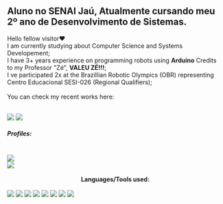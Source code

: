 ## Aluno no SENAI Jaú, Atualmente cursando meu 2º ano de Desenvolvimento de Sistemas.
Hello fellow visitor❤️ 
<br>
I am currently studying about Computer Science and Systems Developement; <br>
I have 3+ years experience on programming robots using **Arduino** Credits to my Professor "Zé", **VALEU ZÉ!!!**; <br>
I ve participated 2x at the Brazillian Robotic Olympics (OBR) representing Centro Educacional SESI-026 (Regional Qualifiers); 
<br>
<br>
You can check my recent works here:
<div style="display: inline_block"> <br>
<img src="https://img.shields.io/badge/SecurityCTRL-darkblue?style=for-the-badge&logo=Figma&logoColor=white">
  <a href="https://lu1zguilherme.somee.com">
<img src="https://img.shields.io/badge/NFS Garage FanSite-purple?style=for-the-badge&logo=ea&logoColor=white">
    
  </a>
</div>

<h5>Profiles:</h5>
<div style="display: inline_block"><br>
<a href="https://steamcommunity.com/id/RosyRoadToGlory" target="_blank">
<img src="https://img.shields.io/badge/Steam-black?style=for-the-badge&logo=Steam&logoColor=white">
</a>
  <br>
<a href="instagram.com/kenshinmello" target="_blank">
  <img src="https://img.shields.io/badge/Instagram-red?style=for-the-badge&logo=Instagram&logoColor=white">
</a>
</div>

<div style="text-align: center;"> <br>
  <b>Languages/Tools used:</b>
</div>

<div style="display: inline_block"> <br>
  <img src="https://img.shields.io/badge/JavaScript-yellow?style=for-the-badge&logo=JavaScript&logoColor=white">
  <img src="https://img.shields.io/badge/CSharp-green?style=for-the-badge&logo=sharp&logoColor=white">
  <img src="https://img.shields.io/badge/HTML-orange?style=for-the-badge&logo=html5&logoColor=white">
  <img src="https://img.shields.io/badge/CSS-blue?style=for-the-badge&logo=CSS&logoColor=white">
  <img src="https://img.shields.io/badge/Discord.js-darkblue?style=for-the-badge&logo=discord&logoColor=white">
  <img src="https://img.shields.io/badge/Python-darkorange?style=for-the-badge&logo=python&logoColor=white">
  <img src="https://img.shields.io/badge/Figma-pink?style=for-the-badge&logo=figma&logoColor=white">
  <img src="https://img.shields.io/badge/JQuery-0769AD?style=for-the-badge&logo=jquery&logoColor=white">
  
 
  
  
  
  
  
  
  
</div>

<!--
**LLuizXL/LLuizXL** is a ✨ _special_ ✨ repository because its `README.md` (this file) appears on your GitHub profile.
Here are some ideas to get you started:
- 🔭 I’m currently working on ...
- 🌱 I’m currently learning ...
- 👯 I’m looking to collaborate on ...
- 🤔 I’m looking for help with ...
- 💬 Ask me about ...
- 📫 How to reach me: ...
- 😄 Pronouns: ...
- ⚡ Fun fact: ...
-->
